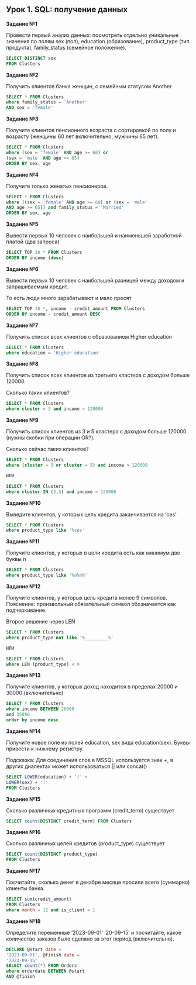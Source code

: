 ## Урок 1. SQL: получение данных

**Задание №1**

Провести первый анализ данных: посмотреть отдельно уникальные значения по полям sex (пол), education (образование), product_type (тип продукта), family_status (семейное положение).
```sql
SELECT DISTINCT sex
FROM Clusters
```

**Задание №2**

Получить клиентов банка женщин, с семейным статусом Another
```sql
SELECT * FROM Clusters
where family_status = 'Another'
AND sex = 'female'
```

**Задание №3**

Получите клиентов пенсионного возраста с сортировкой по полу и возрасту (женщины 60 лет включительно, мужчины 65 лет).
```sql
SELECT * FROM Clusters
where (sex = 'female' AND age >= 60) or
(sex = 'male' AND age >= 65)
ORDER BY sex, age
```

**Задание №4**

Получите только женатых пенсионеров.
```sql
SELECT * FROM Clusters
where ((sex = 'female' AND age >= 60) or (sex = 'male'
AND age >= 65)) and family_status = 'Married'
ORDER BY sex, age
```

**Задание №5**

Вывести первых 10 человек с наибольшей и наименьшей заработной платой (два запроса)
```sql
SELECT TOP 10 * FROM Clusters
ORDER BY income (desc)
```

**Задание №6**

Вывести первых 10 человек с наибольшей разницей между доходом и запрашиваемым кредит.

То есть люди много зарабатывают и мало просят
```sql
SELECT TOP 10 *, income - credit_amount FROM Clusters
ORDER BY income - credit_amount DESC
```

**Задание №7**

Получить список всех клиентов с образованием Higher education
```sql
SELECT * FROM Clusters
where education = 'Higher education'
```

**Задание №8**

Получить список всех клиентов из третьего кластера с доходом больше 120000.

Сколько таких клиентов?
```sql
SELECT * FROM Clusters
where cluster = 3 and income > 120000
```

**Задание №9**

Получить список клиентов из 3 и 5 кластера с доходом больше 120000 (нужны скобки при операции OR?).

Сколько сейчас таких клиентов?
```sql
SELECT * FROM Clusters
where (cluster = 3 or cluster = 5) and income > 120000

ИЛИ

SELECT * FROM Clusters
where cluster IN (3,5) and income > 120000
```

**Задание №10**

Выведите клиентов, у которых цель кредита заканчивается на ‘ces’
```sql
SELECT * FROM Clusters
where product_type like '%ces'
```

**Задание №11**

Получите клиентов, у которых в цели кредита есть как минимум две буквы n
```sql
SELECT * FROM Clusters
where product_type like '%n%n%'
```

**Задание №12**

Получите клиентов, у которых цель кредита менее 9 символов. Пояснение: произвольный обязательный символ обозначается как подчеркивание.

Второе решение через LEN
```sql
SELECT * FROM Clusters
where product_type not like '%_________%'

ИЛИ

SELECT * FROM Clusters
where LEN (product_type) < 9
```

**Задание №13**

Получите клиентов, у которых доход находится в пределах 20000 и 30000 (включительно)

```sql
SELECT * FROM Clusters
where income BETWEEN 20000
and 25000
order by income desc
```

**Задание №14**

Получите новое поле из полей education, sex вида education(sex). Буквы привести к нижнему регистру.

Подсказка: Для соединения слов в MSSQL используется знак +, в других диалектах может использоваться || или concat()
```sql
SELECT LOWER(education) + '(' +
LOWER(sex) + ')'
FROM Clusters
```

**Задание №15**

Сколько различных кредитных программ (credit_term) существует
```sql
SELECT count(DISTINCT credit_term) FROM Clusters
```

**Задание №16**

Сколько различных целей кредитов (product_type) существует
```sql
SELECT count(DISTINCT product_type)
FROM Clusters
```

**Задание №17**

Посчитайте, сколько денег в декабре месяце просили всего (суммарно) клиенты банка.
```sql
SELECT sum(credit_amount)
FROM Clusters
where month = 12 and is_client = 1
```

**Задание №18**

Определите переменные ‘2023-09-01’ ‘20-09-15’ и посчитайте, какое количество заказов было сделано за этот период (включительно).
```sql
DECLARE @start date =
'2023-09-01', @finish date =
'2023-09-15'
SELECT count(*) FROM Orders
where orderdate BETWEEN @start
AND @finish
```